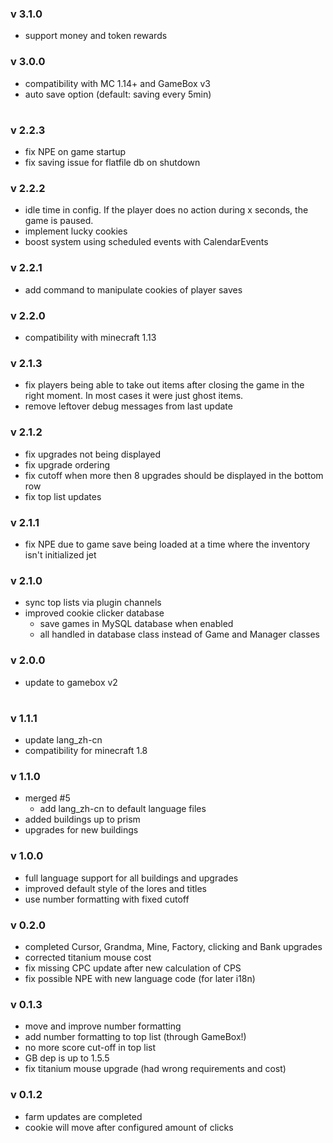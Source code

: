 ### v 3.1.0
- support money and token rewards

### v 3.0.0
- compatibility with MC 1.14+ and GameBox v3
- auto save option (default: saving every 5min)

#

### v 2.2.3
- fix NPE on game startup
- fix saving issue for flatfile db on shutdown

### v 2.2.2
- idle time in config. If the player does no action during x seconds, the game is paused.
- implement lucky cookies
- boost system using scheduled events with CalendarEvents

### v 2.2.1
- add command to manipulate cookies of player saves

### v 2.2.0
- compatibility with minecraft 1.13

### v 2.1.3
- fix players being able to take out items after closing the game in the right moment. In most cases it were just ghost items.
- remove leftover debug messages from last update

### v 2.1.2
- fix upgrades not being displayed
- fix upgrade ordering
- fix cutoff when more then 8 upgrades should be displayed in the bottom row
- fix top list updates

### v 2.1.1
- fix NPE due to game save being loaded at a time where the inventory isn't initialized jet

### v 2.1.0
- sync top lists via plugin channels
- improved cookie clicker database
  - save games in MySQL database when enabled
  - all handled in database class instead of Game and Manager classes

### v 2.0.0
- update to gamebox v2

#

### v 1.1.1
* update lang_zh-cn
* compatibility for minecraft 1.8

### v 1.1.0
* merged #5
  * add lang_zh-cn to default language files
* added buildings up to prism
* upgrades for new buildings

### v 1.0.0
* full language support for all buildings and upgrades
* improved default style of the lores and titles
* use number formatting with fixed cutoff

### v 0.2.0
* completed Cursor, Grandma, Mine, Factory, clicking and Bank upgrades
* corrected titanium mouse cost
* fix missing CPC update after new calculation of CPS
* fix possible NPE with new language code (for later i18n)

### v 0.1.3
* move and improve number formatting
* add number formatting to top list (through GameBox!)
* no more score cut-off in top list
* GB dep is up to 1.5.5
* fix titanium mouse upgrade (had wrong requirements and cost)

### v 0.1.2
* farm updates are completed
* cookie will move after configured amount of clicks
